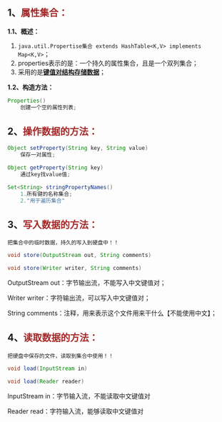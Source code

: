 ## 1、<span style="color:brown">属性集合：</span>

**1.1、概述：**

1. `java.util.Propertise集合 extends HashTable<K,V> implements Map<K,V>`；
2. properties表示的是：一个持久的属性集合，且是一个双列集合；
3. 采用的是<u>**键值对结构存储数据**</u>；

**1.2、构造方法：**

```java
Properties()
    创建一个空的属性列表;
```



## 2、<span style="color:brown">操作数据的方法：</span>

```java
Object setProperty(String key, String value)
    保存一对属性;
```

```java
Object getProperty(String key)
    通过key找value值;
```

```java
Set<String> stringPropertyNames()
    1.所有键的名称集合;
	2."用于遍历集合"
```



## 3、<span style="color:brown">写入数据的方法：</span>

`把集合中的临时数据，持久的写入到硬盘中！！`

<!--这里可以是OutputStream/Writer抽象类对象, 或者子类FileOutputStream/FileWriter-->

```java
void store(OutputStream out, String comments)
```

```java
void store(Writer writer, String comments)
```

OutputStream out：字节输出流，不能写入中文键值对；

Writer writer：字符输出流，可以写入中文键值对；

String comments：注释，用来表示这个文件用来干什么【不能使用中文】；



## 4、<span style="color:brown">读取数据的方法：</span>

`把硬盘中保存的文件，读取到集合中使用！！`

<!--这里可以是InputStream/Reader抽象类对象, 或者子类FileInputStream/FileReader-->

```java
void load(InputStream in)
```

```java
void load(Reader reader)
```

InputStream in：字节输入流，不能读取中文键值对

Reader read：字符输入流，能够读取中文键值对
